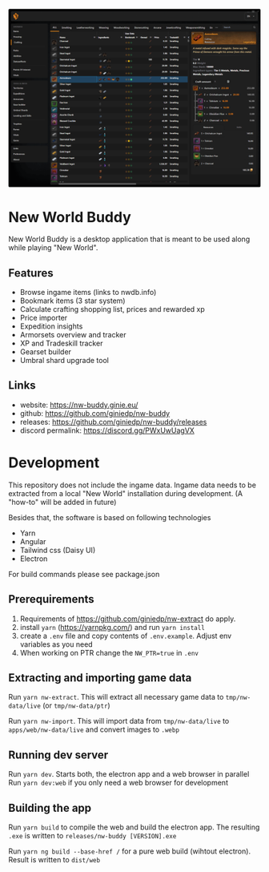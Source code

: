 ![New World Buddy](./docs/nw-buddy-1.png)

# New World Buddy

New World Buddy is a desktop application that is meant to be used along while playing "New World".

## Features

- Browse ingame items (links to nwdb.info)
- Bookmark items (3 star system)
- Calculate crafting shopping list, prices and rewarded xp
- Price importer
- Expedition insights
- Armorsets overview and tracker
- XP and Tradeskill tracker
- Gearset builder
- Umbral shard upgrade tool

## Links

- website: https://nw-buddy.ginie.eu/
- github: https://github.com/giniedp/nw-buddy
- releases: https://github.com/giniedp/nw-buddy/releases
- discord permalink: https://discord.gg/PWxUwUagVX 


# Development

This repository does not include the ingame data. Ingame data needs to be extracted from a local "New World" installation during development. (A "how-to" will be added in future)

Besides that, the software is based on following technologies

- Yarn
- Angular
- Tailwind css (Daisy UI)
- Electron

For build commands please see package.json

## Prerequirements

1. Requirements of https://github.com/giniedp/nw-extract do apply.
2. install `yarn` (https://yarnpkg.com/) and run `yarn install`
3. create a `.env` file and copy contents of `.env.example`. Adjust env variables as you need
4. When working on PTR change the `NW_PTR=true` in `.env`

## Extracting and importing game data

Run `yarn nw-extract`. This will extract all necessary game data to `tmp/nw-data/live` (or `tmp/nw-data/ptr`)

Run `yarn nw-import`. This will import data from `tmp/nw-data/live` to `apps/web/nw-data/live` and convert images to `.webp`

## Running dev server

Run `yarn dev`. Starts both, the electron app and a web browser in parallel
Run `yarn dev:web` if you only need a web browser for development

## Building the app

Run `yarn build` to compile the web and build the electron app. The resulting `.exe` is written to `releases/nw-buddy [VERSION].exe`

Run `yarn ng build --base-href /` for a pure web build (wihtout electron). Result is written to `dist/web`

